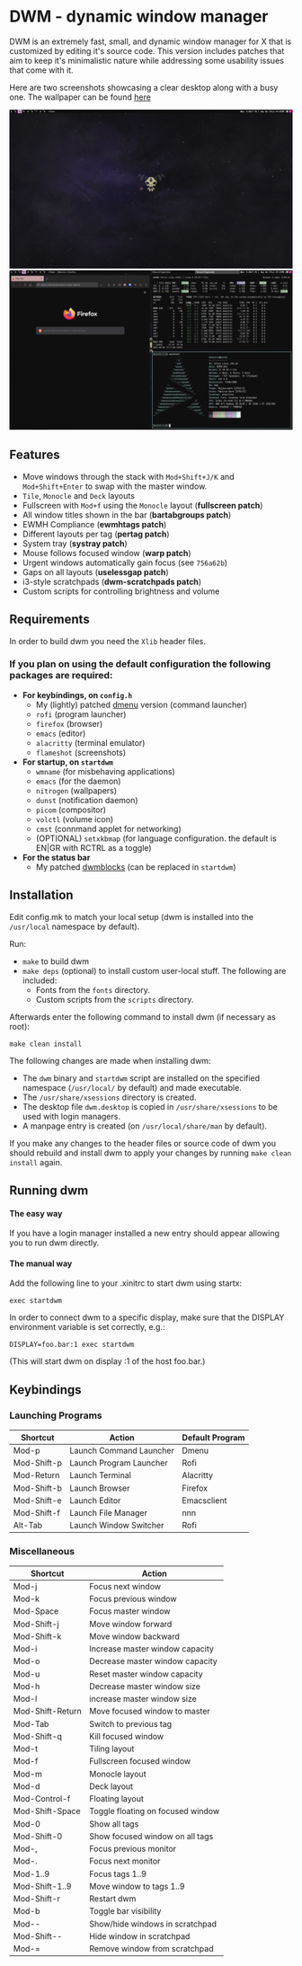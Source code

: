 DWM - dynamic window manager
============================
DWM is an extremely fast, small, and dynamic window manager for X that is customized by editing it's source code.
This version includes patches that aim to keep it's minimalistic nature while addressing some usability issues that come with it.

Here are two screenshots showcasing a clear desktop along with a busy one. The wallpaper can be found [here](https://whvn.cc/y8552x)

![Clear](./clear.png "Clear")
![Busy](./busy.png "Busy")

Features
------------

* Move windows through the stack with `Mod+Shift+J/K` and `Mod+Shift+Enter` to swap with the master window.
* `Tile`, `Monocle` and `Deck` layouts
* Fullscreen with `Mod+f` using the `Monocle` layout (**fullscreen patch**)
* All window titles shown in the bar (**bartabgroups patch**)
* EWMH Compliance (**ewmhtags patch**)
* Different layouts per tag (**pertag patch**)
* System tray (**systray patch**)
* Mouse follows focused window (**warp patch**)
* Urgent windows automatically gain focus (see `756a62b`)
* Gaps on all layouts (**uselessgap patch**)
* i3-style scratchpads (**dwm-scratchpads patch**) 
* Custom scripts for controlling brightness and volume

Requirements
------------
In order to build dwm you need the `Xlib` header files.

### If you plan on using the default configuration the following packages are required:
* **For keybindings, on `config.h`**
  * My (lightly) patched [dmenu](https://github.com/dimspith/dmenu) version (command launcher)
  * `rofi` (program launcher)
  * `firefox` (browser)
  * `emacs` (editor)
  * `alacritty` (terminal emulator)
  * `flameshot` (screenshots) 
* **For startup, on `startdwm`**
  * `wmname` (for misbehaving applications)
  * `emacs` (for the daemon)
  * `nitrogen` (wallpapers)
  * `dunst` (notification daemon)
  * `picom` (compositor)
  * `volctl` (volume icon)
  * `cmst` (connmand applet for networking)
  * (OPTIONAL) `setxkbmap` (for language configuration. the default is EN|GR with RCTRL as a toggle)
* **For the status bar**
  * My patched [dwmblocks](https://github.com/dimspith/dwmblocks) (can be replaced in `startdwm`)

Installation
------------
Edit config.mk to match your local setup (dwm is installed into
the `/usr/local` namespace by default).

Run:
* `make` to build dwm
* `make deps` (optional) to install custom user-local stuff. The following are included:
  * Fonts from the `fonts` directory.
  * Custom scripts from the `scripts` directory.

Afterwards enter the following command to install dwm (if
necessary as root):

    make clean install

The following changes are made when installing dwm:
* The `dwm` binary and `startdwm` script are installed on the specified namespace (`/usr/local/` by default) and made executable.
* The `/usr/share/xsessions` directory is created.
* The desktop file `dwm.desktop` is copied in `/usr/share/xsessions` to be used with login managers.
* A manpage entry is created (on `/usr/local/share/man` by default).

If you make any changes to the header files or source code of dwm you should rebuild and install dwm to apply your changes by running `make clean install` again.

Running dwm
-----------

#### The easy way

If you have a login manager installed a new entry should appear allowing you to run dwm directly.

#### The manual way

Add the following line to your .xinitrc to start dwm using startx:

    exec startdwm

In order to connect dwm to a specific display, make sure that
the DISPLAY environment variable is set correctly, e.g.:

    DISPLAY=foo.bar:1 exec startdwm

(This will start dwm on display :1 of the host foo.bar.)


Keybindings
-----------

### Launching Programs

| Shortcut    | Action                  | Default Program |
|-------------|-------------------------|-----------------|
| Mod-p       | Launch Command Launcher | Dmenu           |
| Mod-Shift-p | Launch Program Launcher | Rofi            |
| Mod-Return  | Launch Terminal         | Alacritty       |
| Mod-Shift-b | Launch Browser          | Firefox         |
| Mod-Shift-e | Launch Editor           | Emacsclient     |
| Mod-Shift-f | Launch File Manager     | nnn             |
| Alt-Tab     | Launch Window Switcher  | Rofi            |

### Miscellaneous

| Shortcut         | Action                            |
|------------------|-----------------------------------|
| Mod-j            | Focus next window                 |
| Mod-k            | Focus previous window             |
| Mod-Space        | Focus master window               |
| Mod-Shift-j      | Move window forward               |
| Mod-Shift-k      | Move window backward              |
| Mod-i            | Increase master window capacity   |
| Mod-o            | Decrease master window capacity   |
| Mod-u            | Reset master window capacity      |
| Mod-h            | Decrease master window size       |
| Mod-l            | increase master window size       |
| Mod-Shift-Return | Move focused window to master     |
| Mod-Tab          | Switch to previous tag            |
| Mod-Shift-q      | Kill focused window               |
| Mod-t            | Tiling layout                     |
| Mod-f            | Fullscreen focused window         |
| Mod-m            | Monocle layout                    |
| Mod-d            | Deck layout                       |
| Mod-Control-f    | Floating layout                   |
| Mod-Shift-Space  | Toggle floating on focused window |
| Mod-0            | Show all tags                     |
| Mod-Shift-0      | Show focused window on all tags   |
| Mod-,            | Focus previous monitor            |
| Mod-.            | Focus next monitor                |
| Mod-1..9         | Focus tags 1..9                   |
| Mod-Shift-1..9   | Move window to tags 1..9          |
| Mod-Shift-r      | Restart dwm                       |
| Mod-b            | Toggle bar visibility             |
| Mod--            | Show/hide windows in scratchpad   |
| Mod-Shift--      | Hide window in scratchpad         |
| Mod-=            | Remove window from scratchpad     |
